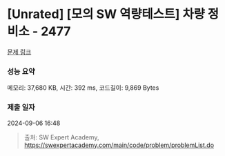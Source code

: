 # [Unrated] [모의 SW 역량테스트] 차량 정비소 - 2477 

[문제 링크](https://swexpertacademy.com/main/code/problem/problemDetail.do?contestProbId=AV6c6bgaIuoDFAXy) 

### 성능 요약

메모리: 37,680 KB, 시간: 392 ms, 코드길이: 9,869 Bytes

### 제출 일자

2024-09-06 16:48



> 출처: SW Expert Academy, https://swexpertacademy.com/main/code/problem/problemList.do